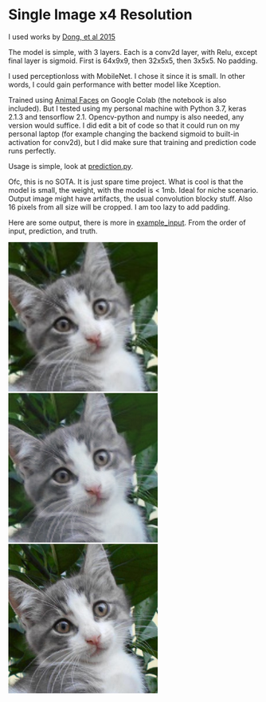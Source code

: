 # Single Image x4 Resolution

I used works by [Dong, et al 2015](https://arxiv.org/pdf/1501.00092.pdf)

The model is simple, with 3 layers. Each is a conv2d layer, with Relu, except final layer is sigmoid.
First is 64x9x9, then 32x5x5, then 3x5x5. No padding.

I used perceptionloss with MobileNet. I chose it since it is small. In other words, I could gain performance with better model like Xception.

Trained using [Animal Faces](https://www.kaggle.com/andrewmvd/animal-faces) on Google Colab (the notebook is also included). 
But I tested using my personal machine with Python 3.7, keras 2.1.3 and tensorflow 2.1. Opencv-python and numpy is also needed, any version would suffice. I did edit a bit of code so that it could run on my personal laptop (for example changing the backend sigmoid to built-in activation for conv2d), but I did make sure that training and prediction code runs perfectly.

Usage is simple, look at [prediction.py](https://github.com/dht7166/x4Resolution/blob/master/prediction.py).

Ofc, this is no SOTA. It is just spare time project. What is cool is that the model is small, the weight, with the model is < 1mb. Ideal for niche scenario.
Output image might have artifacts, the usual convolution blocky stuff. Also 16 pixels from all size will be cropped. I am too lazy to add padding.

Here are some output, there is more in [example_input](https://github.com/dht7166/x4Resolution/tree/master/example_input). From the order of input, prediction, and truth.



<img src=example_input/flickr_cat_000314_input.jpg width="300" height="300">
<img src=example_input/flickr_cat_000314__x4.jpg width="300" height="300">
<img src=example_input/flickr_cat_000314.jpg width="300" height="300">
